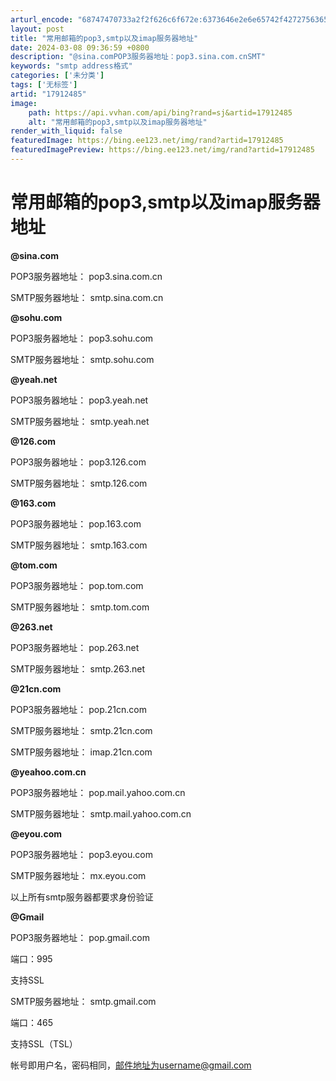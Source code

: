 ```yaml
---
arturl_encode: "68747470733a2f2f626c6f672e:6373646e2e6e65742f427275636542616f5a68697169616e67:2f61727469636c652f64657461696c732f3137393132343835"
layout: post
title: "常用邮箱的pop3,smtp以及imap服务器地址"
date: 2024-03-08 09:36:59 +0800
description: "@sina.comPOP3服务器地址：pop3.sina.com.cnSMT"
keywords: "smtp address格式"
categories: ['未分类']
tags: ['无标签']
artid: "17912485"
image:
    path: https://api.vvhan.com/api/bing?rand=sj&artid=17912485
    alt: "常用邮箱的pop3,smtp以及imap服务器地址"
render_with_liquid: false
featuredImage: https://bing.ee123.net/img/rand?artid=17912485
featuredImagePreview: https://bing.ee123.net/img/rand?artid=17912485
---
```


# 常用邮箱的pop3,smtp以及imap服务器地址

**@sina.com**

POP3服务器地址：
pop3.sina.com.cn
  

SMTP服务器地址：
smtp.sina.com.cn

**@sohu.com**

POP3服务器地址：
pop3.sohu.com
  

SMTP服务器地址：
smtp.sohu.com

**@yeah.net**

POP3服务器地址：
pop3.yeah.net
  

SMTP服务器地址：
smtp.yeah.net

**@126.com**

POP3服务器地址：
pop3.126.com
  

SMTP服务器地址：
smtp.126.com

**@163.com**

POP3服务器地址：
pop.163.com
  

SMTP服务器地址：
smtp.163.com

**@tom.com**

POP3服务器地址：
pop.tom.com
  

SMTP服务器地址：
smtp.tom.com

**@263.net**

POP3服务器地址：
pop.263.net
  

SMTP服务器地址：
smtp.263.net

**@21cn.com**
  

POP3服务器地址：
pop.21cn.com
  

SMTP服务器地址：
smtp.21cn.com
  

SMTP服务器地址：
imap.21cn.com

**@yeahoo.com.cn**
  

POP3服务器地址：
pop.mail.yahoo.com.cn
  

SMTP服务器地址：
smtp.mail.yahoo.com.cn

**@eyou.com**
  

POP3服务器地址：
pop3.eyou.com
  

SMTP服务器地址：
mx.eyou.com

以上所有smtp服务器都要求身份验证

**@Gmail**

POP3服务器地址：
pop.gmail.com

端口：995

支持SSL

SMTP服务器地址：
smtp.gmail.com

端口：465

支持SSL（TSL）

帐号即用户名，密码相同，邮件地址为username@gmail.com